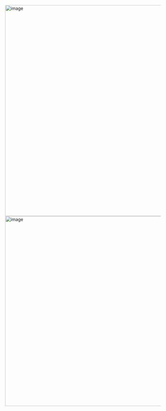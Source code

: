 <img width="687" height="681" alt="image" src="https://github.com/user-attachments/assets/72ff4656-71e8-400e-ba1b-ecaf502a53f7" />

<img width="658" height="613" alt="image" src="https://github.com/user-attachments/assets/d665da9a-d1ad-4078-ac57-b7130e26c208" />
